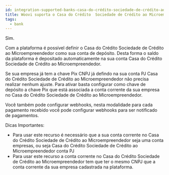 ```yaml
---
id: integration-supported-banks-casa-do-crédito-sociedade-de-crédito-ao-microempreendedor
title: Woovi suporta o Casa do Crédito  Sociedade de Crédito ao Microempreendedor ?
tags:
  - bank
---
```


Sim.

Com a plataforma é possível definir o Casa do Crédito  Sociedade de Crédito ao Microempreendedor como sua conta de depósito. Desta forma o saldo da plataforma é depositado automaticamente na sua conta Casa do Crédito  Sociedade de Crédito ao Microempreendedor.

Se sua empresa já tem a chave Pix CNPJ já defindo na sua conta PJ Casa do Crédito  Sociedade de Crédito ao Microempreendedor não precisa realizar nenhum ajuste. Para ativar basta configurar como chave de depósito a chave Pix que está associada a conta corrente da sua empresa no Casa do Crédito  Sociedade de Crédito ao Microempreendedor.

Você também pode configurar webhooks, nesta modalidade para cada pagamento recebido você pode configurar webhooks para ser notificado de pagamentos.

Dicas Importantes:

- Para usar este recurso é necessário que a sua conta corrente no Casa do Crédito  Sociedade de Crédito ao Microempreendedor seja uma conta empresas, ou seja Casa do Crédito  Sociedade de Crédito ao Microempreendedor conta PJ
- Para usar este recurso a conta corrente no Casa do Crédito  Sociedade de Crédito ao Microempreendedor tem que ter o mesmo CNPJ que a conta corrente da sua empresa cadastrada na plataforma.
